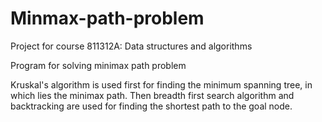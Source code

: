 # Minmax-path-problem
Project for course 811312A: Data structures and algorithms 

Program for solving minimax path problem

Kruskal's algorithm is used first for finding the minimum spanning tree,
in which lies the minimax path. Then breadth first search algorithm and 
backtracking are used for finding the shortest path to the goal node.
